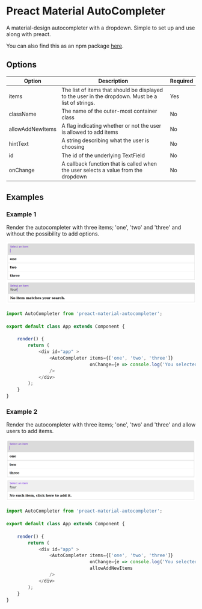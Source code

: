 # Preact Material AutoCompleter
A material-design autocompleter with a dropdown. Simple to set up and use along with preact.

You can also find this as an npm package [here](https://www.npmjs.com/package/preact-material-autocompleter).

## Options
| Option | Description | Required |
| ------ | ----------- | -------- |
| items  | The list of items that should be displayed to the user in the dropdown. Must be a list of strings. | Yes |
| className | The name of the outer-most container class | No |
| allowAddNewItems | A flag indicating whether or not the user is allowed to add items | No |
| hintText | A string describing what the user is choosing | No |
| id | The id of the underlying TextField | No |
| onChange | A callback function that is called when the user selects a value from the dropdown | No |

## Examples

### Example 1
Render the autocompleter with three items; 'one', 'two' and 'three' and without the possibility to add options.

![autocompleter without 'allowAddNewItems' option enabled](https://github.com/TobiasMorell/preact-material-autocompleter/blob/master/example-no-add.png)

```javascript
import AutoCompleter from 'preact-material-autocompleter';

export default class App extends Component {

	render() {
		return (
			<div id="app" >
				<AutoCompleter items={['one', 'two', 'three']}
							   onChange={e => console.log('You selected' + e.target.value)} hintText="Select an item"
				/>
			</div>
		);
	}
}
```

### Example 2
Render the autocompleter with three items; 'one', 'two' and 'three' and allow users to add items.

![autocompleter with 'allowAddNewItems' option enabled](https://github.com/TobiasMorell/preact-material-autocompleter/blob/master/example-with-add.png)

```javascript
import AutoCompleter from 'preact-material-autocompleter';

export default class App extends Component {

	render() {
		return (
			<div id="app" >
				<AutoCompleter items={['one', 'two', 'three']}
							   onChange={e => console.log('You selected' + e.target.value)} hintText="Select an item"
							   allowAddNewItems
				/>
			</div>
		);
	}
}
```
